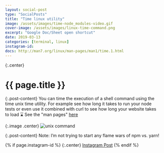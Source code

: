 ```yaml
---
layout: social-post
type: "SocialPosts"
title: "Time linux utility"
image: /assets/images/time-node_modules-video.gif
cover-image: /assets/images/linux-time-command.png
excerpt: "Google Doc/Sheet open shortcut"
date: 2019-03-13
categories: [terminal, linux]
instagram-id: 
docs: http://man7.org/linux/man-pages/man1/time.1.html
---
```

{:.center}
# {{ page.title }}


{:.post-content}
You can time the execution of a shell command using the time unix time utility. 
For example see how long it takes to run your node tests or even use it combined 
with curl to see how long your website takes to load ⌛️
See the "man pages" <a href="{{page.docs}}" target="_blank">here</a>

{:.image .center}
![unix command]({{page.image}})

{:.post-content}
Note: I’m not trying to start any flame wars of npm vs. yarn!

{% if page.instagram-id %}
{:.center}
<a class="insta-link" href="https://www.instagram.com/p/{{page.instagram-id}}" target="_blank">Instagram Post</a>
{% endif %}


